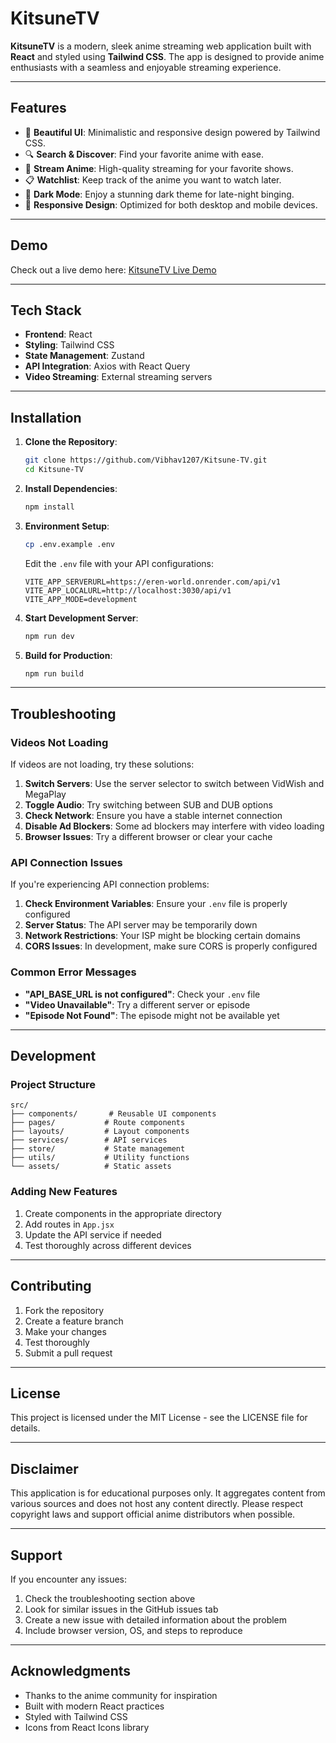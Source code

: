 # KitsuneTV

**KitsuneTV** is a modern, sleek anime streaming web application built with **React** and styled using **Tailwind CSS**. The app is designed to provide anime enthusiasts with a seamless and enjoyable streaming experience.

---

## Features

- 🌟 **Beautiful UI**: Minimalistic and responsive design powered by Tailwind CSS.
- 🔍 **Search & Discover**: Find your favorite anime with ease.
- 🎥 **Stream Anime**: High-quality streaming for your favorite shows.
- 📋 **Watchlist**: Keep track of the anime you want to watch later.
- 🌙 **Dark Mode**: Enjoy a stunning dark theme for late-night binging.
- 📱 **Responsive Design**: Optimized for both desktop and mobile devices.

---

## Demo

Check out a live demo here: [KitsuneTV Live Demo](https://kitsune-tv.vercel.app)

---

## Tech Stack

- **Frontend**: React
- **Styling**: Tailwind CSS
- **State Management**: Zustand
- **API Integration**: Axios with React Query
- **Video Streaming**: External streaming servers

---

## Installation

1. **Clone the Repository**:
   ```bash
   git clone https://github.com/Vibhav1207/Kitsune-TV.git
   cd Kitsune-TV
   ```

2. **Install Dependencies**:
   ```bash
   npm install
   ```

3. **Environment Setup**:
   ```bash
   cp .env.example .env
   ```
   
   Edit the `.env` file with your API configurations:
   ```env
   VITE_APP_SERVERURL=https://eren-world.onrender.com/api/v1
   VITE_APP_LOCALURL=http://localhost:3030/api/v1
   VITE_APP_MODE=development
   ```

4. **Start Development Server**:
   ```bash
   npm run dev
   ```

5. **Build for Production**:
   ```bash
   npm run build
   ```

---

## Troubleshooting

### Videos Not Loading

If videos are not loading, try these solutions:

1. **Switch Servers**: Use the server selector to switch between VidWish and MegaPlay
2. **Toggle Audio**: Try switching between SUB and DUB options
3. **Check Network**: Ensure you have a stable internet connection
4. **Disable Ad Blockers**: Some ad blockers may interfere with video loading
5. **Browser Issues**: Try a different browser or clear your cache

### API Connection Issues

If you're experiencing API connection problems:

1. **Check Environment Variables**: Ensure your `.env` file is properly configured
2. **Server Status**: The API server may be temporarily down
3. **Network Restrictions**: Your ISP might be blocking certain domains
4. **CORS Issues**: In development, make sure CORS is properly configured

### Common Error Messages

- **"API_BASE_URL is not configured"**: Check your `.env` file
- **"Video Unavailable"**: Try a different server or episode
- **"Episode Not Found"**: The episode might not be available yet

---

## Development

### Project Structure

```
src/
├── components/       # Reusable UI components
├── pages/           # Route components
├── layouts/         # Layout components
├── services/        # API services
├── store/           # State management
├── utils/           # Utility functions
└── assets/          # Static assets
```

### Adding New Features

1. Create components in the appropriate directory
2. Add routes in `App.jsx`
3. Update the API service if needed
4. Test thoroughly across different devices

---

## Contributing

1. Fork the repository
2. Create a feature branch
3. Make your changes
4. Test thoroughly
5. Submit a pull request

---

## License

This project is licensed under the MIT License - see the LICENSE file for details.

---

## Disclaimer

This application is for educational purposes only. It aggregates content from various sources and does not host any content directly. Please respect copyright laws and support official anime distributors when possible.

---

## Support

If you encounter any issues:

1. Check the troubleshooting section above
2. Look for similar issues in the GitHub issues tab
3. Create a new issue with detailed information about the problem
4. Include browser version, OS, and steps to reproduce

---

## Acknowledgments

- Thanks to the anime community for inspiration
- Built with modern React practices
- Styled with Tailwind CSS
- Icons from React Icons library
